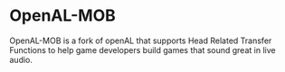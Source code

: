 OpenAL-MOB
==========

OpenAL-MOB is a fork of openAL that supports Head Related Transfer Functions to help game developers build games that sound great in live audio.
